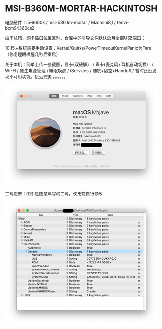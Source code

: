 # MSI-B360M-MORTAR-HACKINTOSH
电脑硬件：i5-9600k / msi-b360m-mortar / Macmini8,1 / fenvi-bcm94360cs2

由于机箱、网卡插口位置区别，仓库中的引导文件默认启用全部USB端口；

10.15.+系统需要手动设置：Kernel/Quirks/PowerTimeoutKernelPanic为Ture（修复睡眠唤醒几秒后重启）

关于本机：简单上传一些截图，显卡(双硬解） / 声卡(麦克风+耳机自动切换） / WI-FI / 原生电源管理 / 睡眠唤醒 / iServices / 随航+隔空+Handoff / 暂时还没发现不可用功能，接近完美 。。。。。。

![image](https://github.com/Utmostmao/MSI-B360M-MORTAR-HACKINTOSH/blob/master/Screenshots/%E5%85%B3%E4%BA%8E%E6%9C%AC%E6%9C%BA.png)

三码配置：图中是随意填写的三码，使用前自行修改

![image](https://github.com/Utmostmao/MSI-B360M-MORTAR-HACKINTOSH/blob/master/Screenshots/%E4%B8%89%E7%A0%81%E9%85%8D%E7%BD%AE.png)
